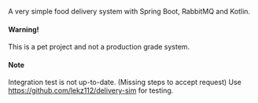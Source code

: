 A very simple food delivery system with Spring Boot, RabbitMQ and Kotlin.

#### Warning!
This is a pet project and not a production grade system.

#### Note
Integration test is not up-to-date. (Missing steps to accept request)
Use https://github.com/lekz112/delivery-sim for testing.
